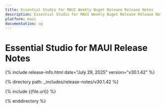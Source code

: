 ```yaml
---
title: Essential Studio for MAUI Weekly Nuget Release Release Notes  
description: Essential Studio for MAUI Weekly Nuget Release Release Notes  
platform: maui
documentation: ug
---
```


# Essential Studio for MAUI  Release Notes  

{% include release-info.html date="July 29, 2025"  version="v30.1.42" %}

{% directory path: _includes/release-notes/v30.1.42 %}

{% include {{file.url}} %}

{% enddirectory %}